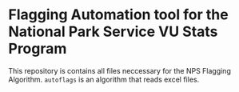 # Flagging Automation tool for the National Park Service VU Stats Program
This repository is contains all files neccessary for the NPS Flagging Algorithm. `autoflags` is an algorithm that reads excel files. 
